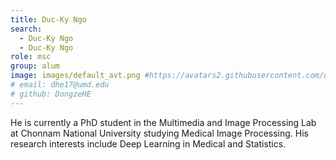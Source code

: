 ```yaml
---
title: Duc-Ky Ngo
search:
  - Duc-Ky Ngo
  - Duc-Ky Ngo
role: msc
group: alum
image: images/default_avt.png #https://avatars2.githubusercontent.com/u/32473855?s=460&u=3e2770f872817bc790c2c03acd41bfec7dfc72cb&v=4
# email: dhe17@umd.edu
# github: DongzeHE
---
```

 
He is currently a PhD student in the Multimedia and Image Processing Lab at Chonnam National University studying Medical Image Processing. His research interests include Deep Learning in Medical and Statistics.

